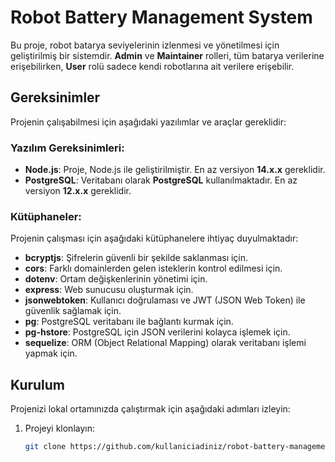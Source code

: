 # Robot Battery Management System

Bu proje, robot batarya seviyelerinin izlenmesi ve yönetilmesi için geliştirilmiş bir sistemdir. **Admin** ve **Maintainer** rolleri, tüm batarya verilerine erişebilirken, **User** rolü sadece kendi robotlarına ait verilere erişebilir.

## Gereksinimler

Projenin çalışabilmesi için aşağıdaki yazılımlar ve araçlar gereklidir:

### Yazılım Gereksinimleri:

- **Node.js**: Proje, Node.js ile geliştirilmiştir. En az versiyon **14.x.x** gereklidir.
- **PostgreSQL**: Veritabanı olarak **PostgreSQL** kullanılmaktadır. En az versiyon **12.x.x** gereklidir.

### Kütüphaneler:

Projenin çalışması için aşağıdaki kütüphanelere ihtiyaç duyulmaktadır:

- **bcryptjs**: Şifrelerin güvenli bir şekilde saklanması için.
- **cors**: Farklı domainlerden gelen isteklerin kontrol edilmesi için.
- **dotenv**: Ortam değişkenlerinin yönetimi için.
- **express**: Web sunucusu oluşturmak için.
- **jsonwebtoken**: Kullanıcı doğrulaması ve JWT (JSON Web Token) ile güvenlik sağlamak için.
- **pg**: PostgreSQL veritabanı ile bağlantı kurmak için.
- **pg-hstore**: PostgreSQL için JSON verilerini kolayca işlemek için.
- **sequelize**: ORM (Object Relational Mapping) olarak veritabanı işlemi yapmak için.

## Kurulum

Projenizi lokal ortamınızda çalıştırmak için aşağıdaki adımları izleyin:

1. Projeyi klonlayın:
   ```bash
   git clone https://github.com/kullaniciadiniz/robot-battery-management-system.git

